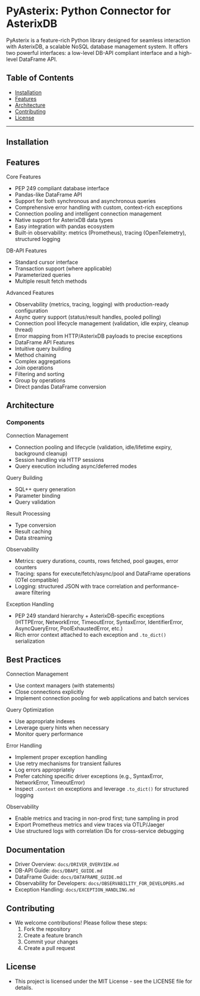 # PyAsterix: Python Connector for AsterixDB

PyAsterix is a feature-rich Python library designed for seamless interaction with AsterixDB, a scalable NoSQL database management system. It offers two powerful interfaces: a low-level DB-API compliant interface and a high-level DataFrame API.

## Table of Contents
- [Installation](#installation)
- [Features](#features)
- [Architecture](#architecture)
- [Contributing](#contributing)
- [License](#license)

---

## Installation

## Features
Core Features
- PEP 249 compliant database interface
- Pandas-like DataFrame API
- Support for both synchronous and asynchronous queries
- Comprehensive error handling with custom, context-rich exceptions
- Connection pooling and intelligent connection management
- Native support for AsterixDB data types
- Easy integration with pandas ecosystem
- Built-in observability: metrics (Prometheus), tracing (OpenTelemetry), structured logging

DB-API Features
- Standard cursor interface
- Transaction support (where applicable)
- Parameterized queries
- Multiple result fetch methods

Advanced Features
- Observability (metrics, tracing, logging) with production-ready configuration
- Async query support (status/result handles, pooled polling)
- Connection pool lifecycle management (validation, idle expiry, cleanup thread)
- Error mapping from HTTP/AsterixDB payloads to precise exceptions
- DataFrame API Features
- Intuitive query building
- Method chaining
- Complex aggregations
- Join operations
- Filtering and sorting
- Group by operations
- Direct pandas DataFrame conversion


## Architecture

### Components

Connection Management

- Connection pooling and lifecycle (validation, idle/lifetime expiry, background cleanup)
- Session handling via HTTP sessions
- Query execution including async/deferred modes

Query Building

- SQL++ query generation
- Parameter binding
- Query validation

Result Processing

- Type conversion
- Result caching
- Data streaming

 Observability

- Metrics: query durations, counts, rows fetched, pool gauges, error counters
- Tracing: spans for execute/fetch/async/pool and DataFrame operations (OTel compatible)
- Logging: structured JSON with trace correlation and performance-aware filtering

 Exception Handling

- PEP 249 standard hierarchy + AsterixDB-specific exceptions (HTTPError, NetworkError,
  TimeoutError, SyntaxError, IdentifierError, AsyncQueryError, PoolExhaustedError, etc.)
- Rich error context attached to each exception and `.to_dict()` serialization

## Best Practices

Connection Management

- Use context managers (with statements)
- Close connections explicitly
- Implement connection pooling for web applications and batch services

Query Optimization

- Use appropriate indexes
- Leverage query hints when necessary
- Monitor query performance

Error Handling

- Implement proper exception handling
- Use retry mechanisms for transient failures
- Log errors appropriately
- Prefer catching specific driver exceptions (e.g., SyntaxError, NetworkError, TimeoutError)
- Inspect `.context` on exceptions and leverage `.to_dict()` for structured logging

 Observability

- Enable metrics and tracing in non-prod first; tune sampling in prod
- Export Prometheus metrics and view traces via OTLP/Jaeger
- Use structured logs with correlation IDs for cross-service debugging

## Documentation

- Driver Overview: `docs/DRIVER_OVERVIEW.md`
- DB-API Guide: `docs/DBAPI_GUIDE.md`
- DataFrame Guide: `docs/DATAFRAME_GUIDE.md`
- Observability for Developers: `docs/OBSERVABILITY_FOR_DEVELOPERS.md`
- Exception Handling: `docs/EXCEPTION_HANDLING.md`

## Contributing
- We welcome contributions! Please follow these steps:
    1. Fork the repository
    2. Create a feature branch
    3. Commit your changes
    4. Create a pull request

## License 
- This project is licensed under the MIT License - see the LICENSE file for details.